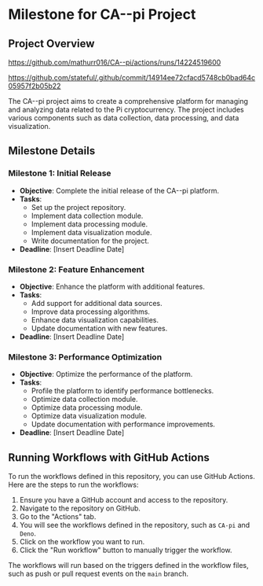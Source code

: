# Milestone for CA--pi Project

## Project Overview

https://github.com/mathurr016/CA--pi/actions/runs/14224519600

https://github.com/stateful/.github/commit/14914ee72cfacd5748cb0bad64c05957f2b05b22

The CA--pi project aims to create a comprehensive platform for managing and analyzing data related to the Pi cryptocurrency. The project includes various components such as data collection, data processing, and data visualization.

## Milestone Details

### Milestone 1: Initial Release

- **Objective**: Complete the initial release of the CA--pi platform.
- **Tasks**:
  - Set up the project repository.
  - Implement data collection module.
  - Implement data processing module.
  - Implement data visualization module.
  - Write documentation for the project.
- **Deadline**: [Insert Deadline Date]

### Milestone 2: Feature Enhancement

- **Objective**: Enhance the platform with additional features.
- **Tasks**:
  - Add support for additional data sources.
  - Improve data processing algorithms.
  - Enhance data visualization capabilities.
  - Update documentation with new features.
- **Deadline**: [Insert Deadline Date]

### Milestone 3: Performance Optimization

- **Objective**: Optimize the performance of the platform.
- **Tasks**:
  - Profile the platform to identify performance bottlenecks.
  - Optimize data collection module.
  - Optimize data processing module.
  - Optimize data visualization module.
  - Update documentation with performance improvements.
- **Deadline**: [Insert Deadline Date]

## Running Workflows with GitHub Actions

To run the workflows defined in this repository, you can use GitHub Actions. Here are the steps to run the workflows:

1. Ensure you have a GitHub account and access to the repository.
2. Navigate to the repository on GitHub.
3. Go to the "Actions" tab.
4. You will see the workflows defined in the repository, such as `CA-pi` and `Deno`.
5. Click on the workflow you want to run.
6. Click the "Run workflow" button to manually trigger the workflow.

The workflows will run based on the triggers defined in the workflow files, such as push or pull request events on the `main` branch.
